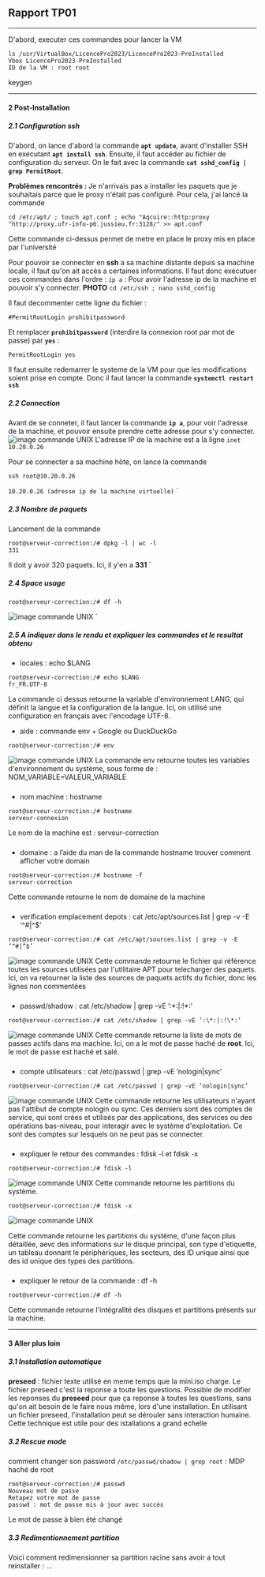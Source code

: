 ## Rapport TP01

___
D'abord, executer ces commandes pour lancer la VM
```shell
ls /usr/VirtualBox/LicencePro2023/LicencePro2023-PreInstalled
Vbox LicencePro2023-PreInstalled
ID de la VM : root root
```
keygen

---
#### 2 Post-Installation
##### 2.1 Configuration ssh

D'abord, on lance d'abord la commande **`apt update`**, avant d'installer SSH en executant **`apt install ssh`**. Ensuite, il faut accéder au fichier de configuration du serveur. On le fait avec la commande **`cat sshd_config | grep PermitRoot`**. 

**Problèmes rencontrés :** 
Je n'arrivais pas a installer les paquets que je souhaitais parce que le proxy n'était pas configuré. Pour cela, j'ai lancé la commande 
```shell
cd /etc/apt/ ; touch apt.conf ; echo "Aqcuire::http:proxy "http://proxy.ufr-info-p6.jussieu.fr:3128/" >> apt.conf
```  
Cette commande ci-dessus permet de metre en place le proxy mis en place par l'université

Pour pouvoir se connecter en **ssh** a sa machine distante depuis sa machine locale, il faut qu'on ait accès a certaines informations. Il faut donc exécutuer ces commandes dans l'ordre : `ip a` : Pour avoir l'adresse ip de la machine et pouvoir s'y connecter. 
**PHOTO**
`cd /etc/ssh ; nano sshd_config`

Il faut decommenter cette ligne du fichier : 
``` shell
#PermitRootLogin prohibitpassword 
```
Et remplacer **`prohibitpassword`** (interdire la connexion root par mot de passe) par **`yes`** : 
``` shell
PermitRootLogin yes 
```
Il faut ensuite redemarrer le systeme de la VM pour que les modifications soient prise en compte. Donc il faut lancer la commande **`systemctl restart ssh`**

##### 2.2 Connection
Avant de se conneter, il faut lancer la commande **`ip a`**, pour voir l'adresse de la machine, et pouvoir ensuite prendre cette adresse pour s'y connecter.
![image commande UNIX](https://iassadki.github.io/rapport/images/ipa.jpg)
L'adresse IP de la machine est a la ligne `inet 10.20.0.26`

Pour se connecter a sa machine hôte, on lance la commande 
```shell
ssh root@10.20.0.26 
```
`10.20.0.26 (adresse ip de la machine virtuelle)`
`

##### 2.3 Nombre de paquets
Lancement de la commande 
```shell
root@serveur-correction:/# dpkg -l | wc -l
331
```
Il doit y avoir 320 paquets. Ici, il y'en a **331**
`

##### 2.4 Space usage
```shell
root@serveur-correction:/# df -h
```
![image commande UNIX](https://iassadki.github.io/rapport/images/df-h.jpg)
`

##### 2.5 A indiquer dans le rendu et expliquer les commandes et le resultat obtenu

- locales : echo $LANG 
``` shell 
root@serveur-correction:/# echo $LANG
fr_FR.UTF-8
```
La commande ci dessus retourne la variable d'environnement LANG, qui définit la langue et la configuration de la langue. Ici, on utilisé une configuration en français avec l'encodage UTF-8.
- aide : commande env + Google ou DuckDuckGo
``` shell 
root@serveur-correction:/# env 
```
![image commande UNIX](https://iassadki.github.io/rapport/images/env.jpg)
La commande env retourne toutes les variables d'environnement du système, sous forme de  :
NOM_VARIABLE=VALEUR_VARIABLE

###
- nom machine : hostname
``` shell 
root@serveur-correction:/# hostname
serveur-connexion
```
Le nom de la machine est : serveur-correction

###
- domaine : a l’aide du man de la commande hostname trouver comment afficher votre domain
``` shell 
root@serveur-correction:/# hostname -f
serveur-correction
```
Cette commande retourne le nom de domaine de la machine

###
- verification emplacement depots : cat /etc/apt/sources.list | grep 
-v -E ’^#|^$’
``` shell 
root@serveur-correction:/# cat /etc/apt/sources.list | grep -v -E ’^#|^$’
```
![image commande UNIX](https://iassadki.github.io/rapport/images/sourceslist.png)
Cette commande retourne le fichier qui référence toutes les sources utilisées par l'utilitaire APT pour telecharger des paquets. Ici, on va retourner la liste des sources de paquets actifs du fichier, donc les lignes non commentées


###
- passwd/shadow : cat /etc/shadow | grep -vE ’:\*:|:!\*:’
``` shell 
root@serveur-correction:/# cat /etc/shadow | grep -vE ’:\*:|:!\*:’
```
![image commande UNIX](https://iassadki.github.io/rapport/images/etc.shadow.png)
Cette commande retourne la liste de mots de passes actifs dans ma machine. Ici, on a le mot de passe haché de **root**. Ici, le mot de passe est haché et salé.


###
- compte utilisateurs : cat /etc/passwd | grep -vE ’nologin|sync’ 
``` shell 
root@serveur-correction:/# cat /etc/passwd | grep -vE ’nologin|sync’
```
![image commande UNIX](https://iassadki.github.io/rapport/images/etc.passwd.jpg)
Cette commande retourne les utilisateurs n'ayant pas l'attibut de compte nologin ou sync. Ces derniers sont des comptes de service, qui sont crées et utilisés par des applications, des services ou des opérations bas-niveau, pour interagir avec le système d'exploitation. Ce sont des comptes sur lesquels on ne peut pas se connecter.  

###
- expliquer le retour des commandes : fdisk -l et fdisk -x
``` shell 
root@serveur-correction:/# fdisk -l 
```
![image commande UNIX](https://iassadki.github.io/rapport/images/fdisk-ll.jpg)
Cette commande retourne les partitions du système.

``` shell
root@serveur-correction:/# fdisk -x
```
![image commande UNIX](https://iassadki.github.io/rapport/images/fdisk-x.jpg)

Cette commande retourne les partitions du système, d'une façon plus détaillée, aevc des informations sur le disque principal, son type d'etiquette,  un tableau donnant le périphériques, les secteurs, des ID unique ainsi que des id unique des types des partitions. 

###
- expliquer le retour de la commande : df -h
``` shell 
root@serveur-correction:/# df -h
```
Cette commande retourne l'intégralité des disques et partitions présents sur la machine.  


---

#### 3 Aller plus loin
##### 3.1 Installation automatique
**preseed** :  fichier texte utilisé en meme temps que la mini.iso charge. Le fichier preseed c'est la reponse a toute les questions. Possible de modifier les reponses du **preseed** pour que ça reponse à toutes les questions, sans qu'on ait besoin de le faire nous même, lors d'une installation. 
En utilisant un fichier preseed, l'installation peut se dérouler sans interaction humaine. Cette technique est utile pour des istallations a grand echelle

##### 3.2 Rescue mode
comment changer son password
``/etc/passwd/shadow | grep root`` : MDP haché de root

```shell
root@serveur-correction:/# passwd
Nouveau mot de passe
Retapez votre mot de passe
passwd : mot de passe mis à jour avec succès
```
Le mot de passe à bien été changé


##### 3.3 Redimentionnement partition
Voici comment redimensionner sa partition racine sans avoir a tout reinstaller : 
...




